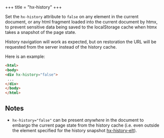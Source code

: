 +++
title = "hx-history"
+++

Set the `hx-history` attribute to `false` on any element in the current document, or any html fragment loaded into the current document by htmx, to prevent sensitive data being saved to the localStorage cache when htmx takes a snapshot of the page state. 

History navigation will work as expected, but on restoration the URL will be requested from the server instead of the history cache.

Here is an example:

```html
<html>
<body>
<div hx-history="false">
 ...
</div>
</body>
</html>
```

## Notes

* `hx-history="false"` can be present *anywhere* in the document to embargo the current page state from the history cache (i.e. even outside the element specified for the history snapshot [hx-history-elt](/attributes/hx-history-elt)).
